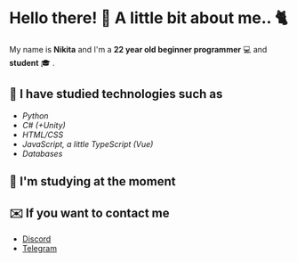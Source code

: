 # Hello there! :wave: A little bit about me.. :cat2:
My name is **Nikita** and I'm a **22 year old beginner programmer** :computer: and **student** :mortar_board: .
## :closed_book: I have studied technologies such as
- *Python*
- *C# (+Unity)*
- *HTML/CSS*
- *JavaScript, a little TypeScript (Vue)*
- *Databases*
## :memo: I'm studying at the moment
## :envelope: If you want to contact me
- [Discord](https://discordapp.com/users/395262122491379714/)
- [Telegram](https://tlgg.ru/Fentomi)
